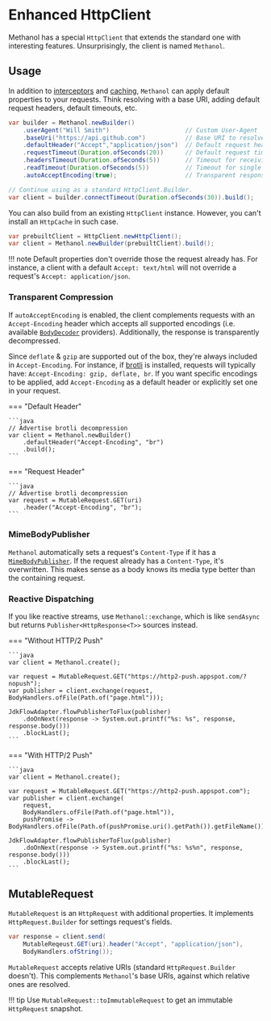 # Enhanced HttpClient

Methanol has a special `HttpClient` that extends the standard one with interesting features.
Unsurprisingly, the client is named `Methanol`.

## Usage

In addition to [interceptors] and [caching], `Methanol` can apply default properties to your requests.
Think resolving with a base URI, adding default request headers, default timeouts, etc.

```java
var builder = Methanol.newBuilder()
    .userAgent("Will Smith")                     // Custom User-Agent
    .baseUri("https://api.github.com")           // Base URI to resolve requests' URI against
    .defaultHeader("Accept","application/json")  // Default request headers
    .requestTimeout(Duration.ofSeconds(20))      // Default request timeout
    .headersTimeout(Duration.ofSeconds(5))       // Timeout for receiving response headers
    .readTimeout(Duration.ofSeconds(5))          // Timeout for single reads
    .autoAcceptEncoding(true);                   // Transparent response compression, this is true by default

// Continue using as a standard HttpClient.Builder.
var client = builder.connectTimeout(Duration.ofSeconds(30)).build();
```

You can also build from an existing `HttpClient` instance. However, you can't install an `HttpCache` in such case.

```java
var prebuiltClient = HttpClient.newHttpClient();
var client = Methanol.newBuilder(prebuiltClient).build();
```

!!! note
    Default properties don't override those the request already has. For instance, a client with a
    default `Accept: text/html` will not override a request's `Accept: application/json`.

### Transparent Compression

If `autoAcceptEncoding` is enabled, the client complements requests with an `Accept-Encoding` header
which accepts all supported encodings (i.e. available [`BodyDecoder`](decompression.md) providers).
Additionally, the response is transparently decompressed.

Since `deflate` & `gzip` are supported out of the box, they're always included in `Accept-Encoding`.
For instance, if [brotli][methanol-brotli] is installed, requests will typically have:
`Accept-Encoding: gzip, deflate, br`.
If you want specific encodings to be applied, add `Accept-Encoding` as a default header or
explicitly set one in your request.

=== "Default Header"

    ```java
    // Advertise brotli decompression
    var client = Methanol.newBuilder()
        .defaultHeader("Accept-Encoding", "br")
        .build();
    ```

=== "Request Header"

    ```java
    // Advertise brotli decompression
    var request = MutableRequest.GET(uri)
        .header("Accept-Encoding", "br");
    ```

### MimeBodyPublisher

`Methanol` automatically sets a request's `Content-Type` if it has a [`MimeBodyPublisher`](media_types.md#mimebodypublisher).
If the request already has a `Content-Type`, it's overwritten. This makes sense as a body knows its
media type better than the containing request.

### Reactive Dispatching

If you like reactive streams, use `Methanol::exchange`, which is like `sendAsync` but returns
`Publisher<HttpResponse<T>>` sources instead.

=== "Without HTTP/2 Push"

    ```java
    var client = Methanol.create();

    var request = MutableRequest.GET("https://http2-push.appspot.com/?nopush");
    var publisher = client.exchange(request, BodyHandlers.ofFile(Path.of("page.html")));

    JdkFlowAdapter.flowPublisherToFlux(publisher)
        .doOnNext(response -> System.out.printf("%s: %s", response, response.body()))
        .blockLast();
    ```

=== "With HTTP/2 Push"

    ```java
    var client = Methanol.create();

    var request = MutableRequest.GET("https://http2-push.appspot.com");
    var publisher = client.exchange(
        request, 
        BodyHandlers.ofFile(Path.of("page.html")), 
        pushPromise -> BodyHandlers.ofFile(Path.of(pushPromise.uri().getPath()).getFileName()));

    JdkFlowAdapter.flowPublisherToFlux(publisher)
        .doOnNext(response -> System.out.printf("%s: %s%n", response, response.body()))
        .blockLast();
    ```

## MutableRequest

`MutableRequest` is an `HttpRequest` with additional properties. It implements `HttpRequest.Builder` for settings request's fields.

```java
var response = client.send(
    MutableReqeust.GET(uri).header("Accept", "application/json"),
    BodyHandlers.ofString());
```

`MutableRequest` accepts relative URIs (standard `HttpRequest.Builder` doesn't).
This complements `Methanol`'s base URIs, against which relative ones are resolved.

!!! tip
    Use `MutableRequest::toImmutableRequest` to get an immutable `HttpRequest` snapshot.

[interceptors]: interceptors.md

[caching]: caching.md

[methanol-brotli]: https://github.com/mizosoft/methanol/tree/master/methanol-brotli

